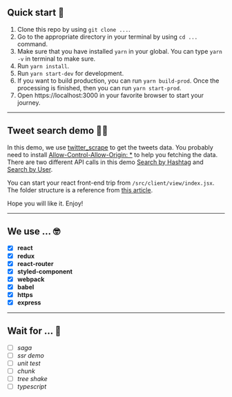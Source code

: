 ## Quick start 🚀
1. Clone this repo by using `git clone ...`.
2. Go to the appropriate directory in your terminal by using `cd ...` command.
3. Make sure that you have installed `yarn` in your global. You can type `yarn -v` in terminal to make sure.
4. Run `yarn install`.
5. Run `yarn start-dev` for development.
6. If you want to build production, you can run `yarn build-prod`. Once the processing is finished, then you can run `yarn start-prod`.
7. Open https://localhost:3000 in your favorite browser to start your journey.

---

## Tweet search demo 🤘🏻

In this demo, we use [twitter_scrape](https://github.com/artenepo/twitter_scrape) to get the tweets data. You probably need to install [Allow-Control-Allow-Origin: *](https://chrome.google.com/webstore/detail/allow-control-allow-origi/nlfbmbojpeacfghkpbjhddihlkkiljbi?hl=en) to help you fetching the data. There are two different API calls in this demo [Search by Hashtag](https://localhost:3000/search?tab=hashtag) and [Search by User](https://localhost:3000/search?tab=user). 

You can start your react front-end trip from `/src/client/view/index.jsx`. The folder structure is a reference from [this article](https://medium.com/@alexmngn/how-to-better-organize-your-react-applications-2fd3ea1920f1).

Hope you will like it. Enjoy!

---

## We use ... 🤓

- [x] **react**
- [x] **redux**
- [x] **react-router**
- [x] **styled-component**
- [x] **webpack**
- [x] **babel**
- [x] **https**
- [x] **express**

---

## Wait for ... 🤩
- [ ] *saga*
- [ ] *ssr demo*
- [ ] *unit test*
- [ ] *chunk*
- [ ] *tree shake*
- [ ] *typescript*